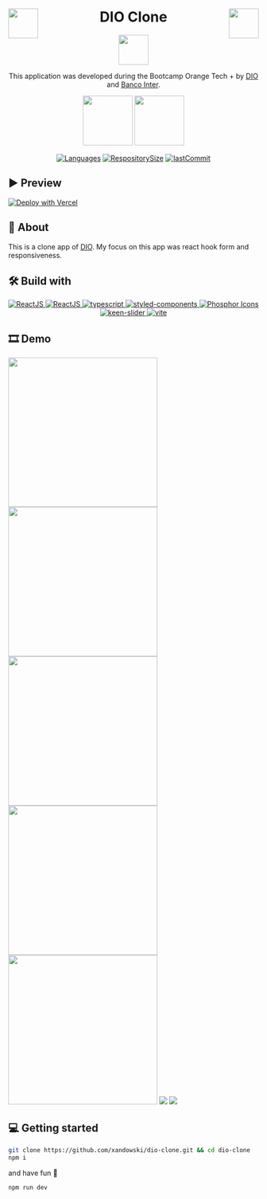 <div align="center">

<img align="left" width="60px" src="./src/assets/images/orange-tech.svg">
<img align="right" width="60px" src="./src/assets/images/orange-tech.svg">
<h1>DIO Clone</h1>
<img align="" width="60px" src="./src/assets/images/logo.svg">

This application was developed during the Bootcamp <spabn>Orange Tech +</span> by [DIO](https://web.dio.me/) and [Banco Inter]().

</div>

<div align="center">

<div align="">
  <img align="" width="100px" src="./src/assets/images/dio-logo.svg">
  <img align="" width="100px" src="./src/assets/images/logo-inter.svg">
</div>

[![Languages](https://img.shields.io/github/languages/count/xandowski/dio-clone?color=ff7a00)]()
[![RespositorySize](https://img.shields.io/github/repo-size/xandowski/dio-clone?color=ff7a00)]()
[![lastCommit](https://img.shields.io/github/last-commit/xandowski/dio-clone?color=ff7a00)]()

</div>

## ▶ Preview

[![Deploy with Vercel](https://vercel.com/button)](https://dio-clone-xandowski.vercel.app/)

## 📃 About

This is a clone app of [DIO](https://www.dio.me/). My focus on this app was react hook form and responsiveness.

## 🛠 Build with

<p align="center">
  <a href="https://pt-br.reactjs.org/">
    <img src="https://img.shields.io/badge/ReactJS-20232A?style=for-the-badge&logo=react" alt="ReactJS"/>
  </a>
  <a href="https://react-hook-form.com/">
    <img src="https://img.shields.io/badge/React Hook Form-20232A?style=for-the-badge&logo=react-hook-form" alt="ReactJS"/>
  </a>
  <a href="https://www.typescriptlang.org/">
    <img src="https://img.shields.io/badge/typescript-20232A?style=for-the-badge&logo=typescript" alt="typescript"/>
  </a>
  <a href="https://styled-components.com/">
    <img src="https://img.shields.io/badge/styled components-20232A?style=for-the-badge&logo=styled-components" alt="styled-components"/>
  </a>
  <a href="https://phosphoricons.com/">
    <img src="https://img.shields.io/badge/Phosphor Icons-20232A?style=for-the-badge&logo=phosphorIcons" alt="Phosphor Icons"/>
  </a>
  <a href="https://keen-slider.io/">
    <img src="https://img.shields.io/badge/keen slider-20232A?style=for-the-badge&logo=keen-slider" alt="keen-slider"/>
  </a>
  <a href="https://vitejs.dev/">
    <img src="https://img.shields.io/badge/vite-20232A?style=for-the-badge&logo=vite" alt="vite"/>
  </a>
</p>

## 🎞 Demo

<img width="300px" src="./src/assets/images/index_mobile.jpeg">
<img width="300px" src="./src/assets/images/index_menu_open_mobile.png">
<img width="300px" src="./src/assets/images/login_mobile.png">
<img width="300px" src="./src/assets/images/register_mobile.png">
<img width="300px" src="./src/assets/images/home_feed_mobile.png">
<img src="./src/assets/images/index.png">
<img src="./src/assets/images/home.png">

## 💻 Getting started

```sh
git clone https://github.com/xandowski/dio-clone.git && cd dio-clone
npm i
```

and have fun 🎉

```sh
npm run dev
```
